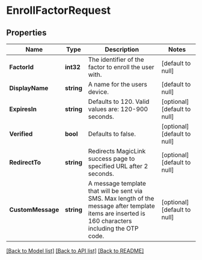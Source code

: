 # EnrollFactorRequest

## Properties
Name | Type | Description | Notes
------------ | ------------- | ------------- | -------------
**FactorId** | **int32** | The identifier of the factor to enroll the user with. | [default to null]
**DisplayName** | **string** | A name for the users device. | [default to null]
**ExpiresIn** | **string** | Defaults to 120. Valid values are: 120-900 seconds. | [optional] [default to null]
**Verified** | **bool** | Defaults to false. | [optional] [default to null]
**RedirectTo** | **string** | Redirects MagicLink success page to specified URL after 2 seconds. | [optional] [default to null]
**CustomMessage** | **string** | A message template that will be sent via SMS. Max length of the message after template items are inserted is 160 characters including the OTP code. | [optional] [default to null]

[[Back to Model list]](../README.md#documentation-for-models) [[Back to API list]](../README.md#documentation-for-api-endpoints) [[Back to README]](../README.md)

